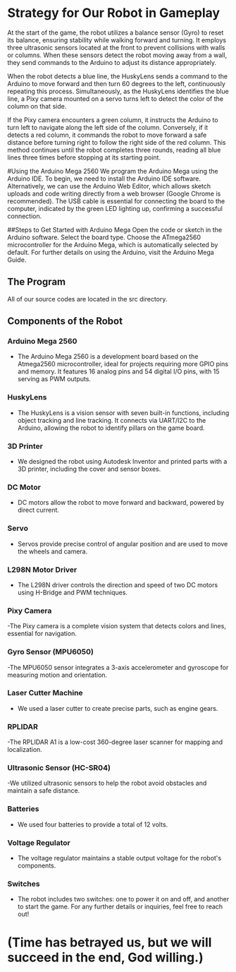 # Strategy for Our Robot in Gameplay

At the start of the game, the robot utilizes a balance sensor (Gyro) to reset its balance, ensuring stability while walking forward and turning. It employs three ultrasonic sensors located at the front to prevent collisions with walls or columns. When these sensors detect the robot moving away from a wall, they send commands to the Arduino to adjust its distance appropriately.

When the robot detects a blue line, the HuskyLens sends a command to the Arduino to move forward and then turn 60 degrees to the left, continuously repeating this process. Simultaneously, as the HuskyLens identifies the blue line, a Pixy camera mounted on a servo turns left to detect the color of the column on that side.

If the Pixy camera encounters a green column, it instructs the Arduino to turn left to navigate along the left side of the column. Conversely, if it detects a red column, it commands the robot to move forward a safe distance before turning right to follow the right side of the red column. This method continues until the robot completes three rounds, reading all blue lines three times before stopping at its starting point.

#Using the Arduino Mega 2560
We program the Arduino Mega using the Arduino IDE. To begin, we need to install the Arduino IDE software. Alternatively, we can use the Arduino Web Editor, which allows sketch uploads and code writing directly from a web browser (Google Chrome is recommended). The USB cable is essential for connecting the board to the computer, indicated by the green LED lighting up, confirming a successful connection.

##Steps to Get Started with Arduino Mega
Open the code or sketch in the Arduino software.
Select the board type.
Choose the ATmega2560 microcontroller for the Arduino Mega, which is automatically selected by default.
For further details on using the Arduino, visit the Arduino Mega Guide.

## The Program
All of our source codes are located in the src directory.

## Components of the Robot
### Arduino Mega 2560

- The Arduino Mega 2560 is a development board based on the Atmega2560 microcontroller, ideal for projects requiring more GPIO pins and memory. It features 16 analog pins and 54 digital I/O pins, with 15 serving as PWM outputs.
### HuskyLens

- The HuskyLens is a vision sensor with seven built-in functions, including object tracking and line tracking. It connects via UART/I2C to the Arduino, allowing the robot to identify pillars on the game board.
### 3D Printer

- We designed the robot using Autodesk Inventor and printed parts with a 3D printer, including the cover and sensor boxes.
### DC Motor

- DC motors allow the robot to move forward and backward, powered by direct current.
### Servo

- Servos provide precise control of angular position and are used to move the wheels and camera.
### L298N Motor Driver

- The L298N driver controls the direction and speed of two DC motors using H-Bridge and PWM techniques.
### Pixy Camera

-The Pixy camera is a complete vision system that detects colors and lines, essential for navigation.
### Gyro Sensor (MPU6050)

-The MPU6050 sensor integrates a 3-axis accelerometer and gyroscope for measuring motion and orientation.
### Laser Cutter Machine

- We used a laser cutter to create precise parts, such as engine gears.
### RPLIDAR

-The RPLIDAR A1 is a low-cost 360-degree laser scanner for mapping and localization.

### Ultrasonic Sensor (HC-SR04)

-We utilized ultrasonic sensors to help the robot avoid obstacles and maintain a safe distance.
### Batteries

- We used four batteries to provide a total of 12 volts.
  
### Voltage Regulator

- The voltage regulator maintains a stable output voltage for the robot's components.
### Switches

- The robot includes two switches: one to power it on and off, and another to start the game.
For any further details or inquiries, feel free to reach out!

# (Time has betrayed us, but we will succeed in the end, God willing.)


